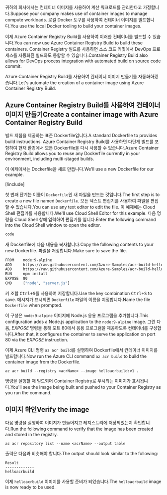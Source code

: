<span data-ttu-id="14d57-101">귀하의 회사에서는 컨테이너 이미지를 사용하여 계산 워크로드를 관리한다고 가정합니다.</span><span class="sxs-lookup"><span data-stu-id="14d57-101">Suppose your company makes use of container images to manage compute workloads.</span></span> <span data-ttu-id="14d57-102">로컬 Docker 도구를 사용하여 컨테이너 이미지를 빌드합니다.</span><span class="sxs-lookup"><span data-stu-id="14d57-102">You use the local Docker tooling to build your container images.</span></span>

<span data-ttu-id="14d57-103">이제 Azure Container Registry Build를 사용하여 이러한 컨테이너를 빌드할 수 있습니다.</span><span class="sxs-lookup"><span data-stu-id="14d57-103">You can now use Azure Container Registry Build to build these containers.</span></span> <span data-ttu-id="14d57-104">Container Registry 빌드를 사용하면 소스 코드 커밋에서 DevOps 프로세스를 자동화된 빌드와도 통합할 수 있습니다.</span><span class="sxs-lookup"><span data-stu-id="14d57-104">Container Registry Build also allows for DevOps process integration with automated build on source code commit.</span></span>

<span data-ttu-id="14d57-105">Azure Container Registry Build를 사용하여 컨테이너 이미지 만들기를 자동화하겠습니다.</span><span class="sxs-lookup"><span data-stu-id="14d57-105">Let's automate the creation of a container image using Azure Container Registry Build.</span></span>

## <a name="create-a-container-image-with-azure-container-registry-build"></a><span data-ttu-id="14d57-106">Azure Container Registry Build를 사용하여 컨테이너 이미지 만들기</span><span class="sxs-lookup"><span data-stu-id="14d57-106">Create a container image with Azure Container Registry Build</span></span>

<span data-ttu-id="14d57-107">빌드 지침을 제공하는 표준 Dockerfile입니다.</span><span class="sxs-lookup"><span data-stu-id="14d57-107">A standard Dockerfile to provides build instructions.</span></span> <span data-ttu-id="14d57-108">Azure Container Registry Build를 사용하면 다단계 빌드를 포함하여 현재 환경에서 모든 Dockerfile을 다시 사용할 수 있습니다.</span><span class="sxs-lookup"><span data-stu-id="14d57-108">Azure Container Registry Build allows you to reuse any Dockerfile currently in your environment, including multi-staged builds.</span></span>

<span data-ttu-id="14d57-109">이 예제에서는 Dockerfile을 새로 만듭니다.</span><span class="sxs-lookup"><span data-stu-id="14d57-109">We'll use a new Dockerfile for our example.</span></span> 

<!-- Activate the sandbox -->
[!include[](../../../includes/azure-sandbox-activate.md)]

<span data-ttu-id="14d57-110">첫 번째 단계는 이름이 `Dockerfile`인 새 파일을 만드는 것입니다.</span><span class="sxs-lookup"><span data-stu-id="14d57-110">The first step is to create a new file named `Dockerfile`.</span></span> <span data-ttu-id="14d57-111">모든 텍스트 편집기를 사용하여 파일을 편집할 수 있습니다.</span><span class="sxs-lookup"><span data-stu-id="14d57-111">You can use any text editor to edit the file.</span></span> <span data-ttu-id="14d57-112">이 예제에는 Cloud Shell 편집기를 사용합니다.</span><span class="sxs-lookup"><span data-stu-id="14d57-112">We'll use Cloud Shell Editor for this example.</span></span> <span data-ttu-id="14d57-113">다음 명령을 Cloud Shell 창에 입력하여 편집기를 엽니다.</span><span class="sxs-lookup"><span data-stu-id="14d57-113">Enter the following command into the Cloud Shell window to open the editor.</span></span>

```bash
code
```

<span data-ttu-id="14d57-114">새 Dockerfile에 다음 내용을 복사합니다.</span><span class="sxs-lookup"><span data-stu-id="14d57-114">Copy the following contents to your new Dockerfile.</span></span> <span data-ttu-id="14d57-115">파일을 저장합니다.</span><span class="sxs-lookup"><span data-stu-id="14d57-115">Make sure to save the file.</span></span> 

```bash
FROM    node:9-alpine
ADD     https://raw.githubusercontent.com/Azure-Samples/acr-build-helloworld-node/master/package.json /
ADD     https://raw.githubusercontent.com/Azure-Samples/acr-build-helloworld-node/master/server.js /
RUN     npm install
EXPOSE  80
CMD     ["node", "server.js"]
```

<span data-ttu-id="14d57-116">키 조합 <kbd>Ctrl+S</kbd>를 사용하여 저장합니다.</span><span class="sxs-lookup"><span data-stu-id="14d57-116">Use the key combination <kbd>Ctrl+S</kbd> to save.</span></span> <span data-ttu-id="14d57-117">메시지가 표시되면 `Dockerfile` 파일의 이름을 지정합니다.</span><span class="sxs-lookup"><span data-stu-id="14d57-117">Name the file `Dockerfile` when prompted.</span></span>

<span data-ttu-id="14d57-118">이 구성은 `node:9-alpine` 이미지에 Node.js 응용 프로그램을 추가합니다.</span><span class="sxs-lookup"><span data-stu-id="14d57-118">This configuration adds a Node.js application to the `node:9-alpine` image.</span></span> <span data-ttu-id="14d57-119">그런 다음, *EXPOSE* 명령을 통해 포트 80에서 응용 프로그램을 제공하도록 컨테이너를 구성합니다.</span><span class="sxs-lookup"><span data-stu-id="14d57-119">After that, it configures the container to serve the application on port 80 via the *EXPOSE* instruction.</span></span>

<span data-ttu-id="14d57-120">이제 Azure CLI 명령 `az acr build`를 실행하여 Dockerfile에서 컨테이너 이미지를 빌드합니다.</span><span class="sxs-lookup"><span data-stu-id="14d57-120">Now run the Azure CLI command `az acr build` to build the container image from the Dockerfile.</span></span>

```azurecli
az acr build --registry <acrName> --image helloacrbuild:v1 .
```

<span data-ttu-id="14d57-121">명령을 실행할 때 빌드되어 Container Registry로 푸시되는 이미지가 표시됩니다.</span><span class="sxs-lookup"><span data-stu-id="14d57-121">You'll see the image being built and pushed to your Container Registry as you run the command.</span></span>

## <a name="verify-the-image"></a><span data-ttu-id="14d57-122">이미지 확인</span><span class="sxs-lookup"><span data-stu-id="14d57-122">Verify the image</span></span>

<span data-ttu-id="14d57-123">다음 명령을 실행하여 이미지가 만들어지고 레지스트리에 저장되었는지 확인합니다.</span><span class="sxs-lookup"><span data-stu-id="14d57-123">Run the following command to verify that the image has been created and stored in the registry.</span></span>

```azurecli
az acr repository list --name <acrName> --output table
```

<span data-ttu-id="14d57-124">출력은 다음과 비슷해야 합니다.</span><span class="sxs-lookup"><span data-stu-id="14d57-124">The output should look similar to the following:</span></span>

```console
Result
-------------
helloacrbuild
```

<span data-ttu-id="14d57-125">이제 `helloacrbuild` 이미지를 사용할 준비가 되었습니다.</span><span class="sxs-lookup"><span data-stu-id="14d57-125">The `helloacrbuild` image is now ready to be used.</span></span>
